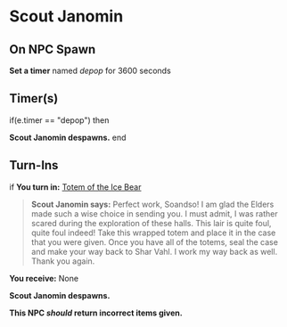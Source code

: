 # Scout Janomin
## On NPC Spawn

**Set a timer** named *depop* for 3600 seconds
## Timer(s)

if(e.timer == "depop") then


**Scout Janomin despawns.**
end

## Turn-Ins




if **You turn in:** [Totem of the Ice Bear](/item/9036)


>**Scout Janomin says:** Perfect work, Soandso! I am glad the Elders made such a wise choice in sending you. I must admit, I was rather scared during the exploration of these halls. This lair is quite foul, quite foul indeed! Take this wrapped totem and place it in the case that you were given. Once you have all of the totems, seal the case and make your way back to Shar Vahl. I work my way back as well. Thank you again. 


 **You receive:** None 


**Scout Janomin despawns.**

**This NPC *should* return incorrect items given.**
